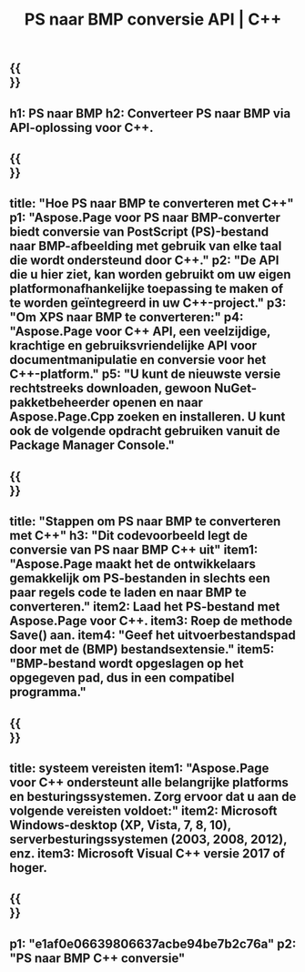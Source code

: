 ﻿---
translation: true
template: /_templates/_conversion-child-cpp.md
title: PS naar BMP conversie API | C++
url: /cpp/conversion/ps-to-bmp/
description: PS naar BMP-conversie geleverd door Aspose.Page voor C++ API-oplossing. Werkt in C++ Runtime Environment voor Windows 32 bit, Windows 64 bit en Linux 64 bit.
informat: PS
outformat: BMP
otherformats: XPS EPS
---

{{<section banner>}}
---
h1: PS naar BMP
h2: Converteer PS naar BMP via API-oplossing voor C++.
---

{{<section overview>}}
---
title: "Hoe PS naar BMP te converteren met C++"
p1: "Aspose.Page voor PS naar BMP-converter biedt conversie van PostScript (PS)-bestand naar BMP-afbeelding met gebruik van elke taal die wordt ondersteund door C++."
p2: "De API die u hier ziet, kan worden gebruikt om uw eigen platformonafhankelijke toepassing te maken of te worden geïntegreerd in uw C++-project."
p3: "Om XPS naar BMP te converteren:"
p4: "Aspose.Page voor C++ API, een veelzijdige, krachtige en gebruiksvriendelijke API voor documentmanipulatie en conversie voor het C++-platform."
p5: "U kunt de nieuwste versie rechtstreeks downloaden, gewoon NuGet-pakketbeheerder openen en naar Aspose.Page.Cpp zoeken en installeren. U kunt ook de volgende opdracht gebruiken vanuit de Package Manager Console."
---

{{<section feature1>}}
---
title: "Stappen om PS naar BMP te converteren met C++"
h3: "Dit codevoorbeeld legt de conversie van PS naar BMP C++ uit"
item1: "Aspose.Page maakt het de ontwikkelaars gemakkelijk om PS-bestanden in slechts een paar regels code te laden en naar BMP te converteren."
item2: Laad het PS-bestand met Aspose.Page voor C++.
item3: Roep de methode Save() aan.
item4: "Geef het uitvoerbestandspad door met de (BMP) bestandsextensie."
item5: "BMP-bestand wordt opgeslagen op het opgegeven pad, dus in een compatibel programma."
---

{{<section feature2>}}
---
title: systeem vereisten
item1: "Aspose.Page voor C++ ondersteunt alle belangrijke platforms en besturingssystemen. Zorg ervoor dat u aan de volgende vereisten voldoet:"
item2: Microsoft Windows-desktop (XP, Vista, 7, 8, 10), serverbesturingssystemen (2003, 2008, 2012), enz.
item3: Microsoft Visual C++ versie 2017 of hoger.
---

{{<section gist>}}
---
p1: "e1af0e06639806637acbe94be7b2c76a"
p2: "PS naar BMP C++ conversie"
---
